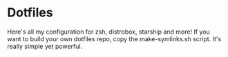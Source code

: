 # Dotfiles

Here's all my configuration for zsh, distrobox, starship and more!
If you want to build your own dotfiles repo, copy the make-symlinks.sh script.
It's really simple yet powerful.

